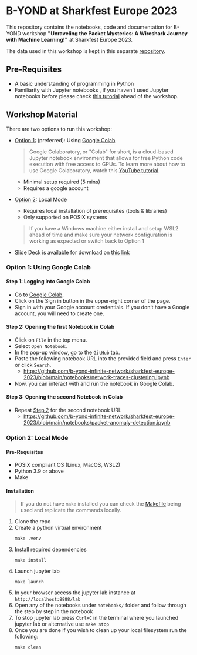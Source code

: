 # B-YOND at Sharkfest Europe 2023
This repository contains the notebooks, code and documentation for B-YOND workshop **"Unraveling the Packet Mysteries: A Wireshark Journey with Machine Learning!"** at Sharkfest Europe 2023.

The data used in this workshop is kept in this separate [repository](https://github.com/b-yond-infinite-network/sharkfest-europe-2023-data).

## Pre-Requisites
- A basic understanding of programming in Python
- Familiarity with Jupyter notebooks , if you haven't used Jupyter notebooks before please check [this tutorial](https://www.datacamp.com/tutorial/installing-jupyter-notebook) ahead of the workshop.

## Workshop Material
There are two options to run this workshop:

* [Option 1:](#option-1-using-google-colab) (preferred): Using [Google Colab](https://colab.google)
  > Google Colaboratory, or "Colab" for short, is a cloud-based Jupyter notebook environment that allows for free Python code execution with free access to GPUs. To learn more about how to use Google Colaboratory, watch this [YouTube tutorial](https://www.youtube.com/watch?v=inN8seMm7UI).
  * Minimal setup required (5 mins)
  * Requires a google account
  
* [Option 2:](#option-2-local-mode) Local Mode
  * Requires local installation of prerequisites (tools & libraries)
  * Only supported on POSIX systems
  > If you have a Windows machine either install and setup WSL2 ahead of time and make sure your network configuration is working as expected or switch back to Option 1
  
* Slide Deck is available for download on [this link](https://byond365-my.sharepoint.com/:p:/g/personal/n_weill_byd_b-yond_com/EeOftwEH90hAsxWtIp75cO4BH5j-FeEZwET5DvUshLEgHg?e=nJWuGV)

### Option 1: Using Google Colab

#### Step 1: Logging into Google Colab
* Go to [Google Colab](https://colab.research.google.com/).
* Click on the Sign in button in the upper-right corner of the page.
* Sign in with your Google account credentials. If you don’t have a Google account, you will need to create one.

#### Step 2: Opening the first Notebook in Colab
* Click on `File` in the top menu.
* Select `Open Notebook`.
* In the pop-up window, go to the `GitHub` tab.
* Paste the following notebook URL  into the provided field and press `Enter` or click `Search`.
  * https://github.com/b-yond-infinite-network/sharkfest-europe-2023/blob/main/notebooks/network-traces-clustering.ipynb
* Now, you can interact with and run the notebook in Google Colab.

#### Step 3: Opening the second Notebook in Colab
* Repeat [Step 2](#step-2-opening-the-first-notebook-in-colab) for the second notebook URL 
  * https://github.com/b-yond-infinite-network/sharkfest-europe-2023/blob/main/notebooks/packet-anomaly-detection.ipynb


### Option 2: Local Mode
#### Pre-Requisites
- POSIX compliant OS (Linux, MacOS, WSL2)
- Python 3.9 or above
- Make

#### Installation

> If you do not have `make` installed you can check the [Makefile](./Makefile) being used and replicate the commands locally.

1. Clone the repo
2. Create a python virtual environment
    ```
    make .venv
    ```
3. Install required dependencies
    ```
    make install
    ```
4. Launch jupyter lab
    ```
    make launch
    ```
5. In your browser access the jupyter lab instance at `http://localhost:8888/lab` 
6. Open any of the notebooks under `notebooks/` folder and follow through the step by step in the notebook
7. To stop jupyter lab press `Ctrl+C` in the terminal where you launched jupyter lab or alternative use `make stop`
8. Once you are done if you wish to clean up your local filesystem run the following:
    ```
    make clean
    ```

